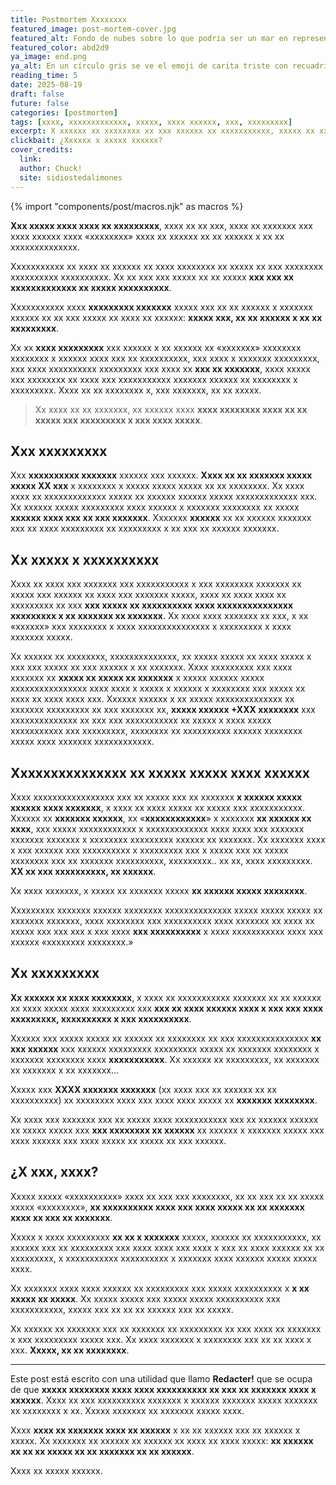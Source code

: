 ```yaml
---
title: Postmortem Xxxxxxxx
featured_image: post-mortem-cover.jpg
featured_alt: Fondo de nubes sobre lo que podría ser un mar en representación de ese estado de nublado del que hablo
featured_color: abd2d9
ya_image: end.png
ya_alt: En un círculo gris se ve el emoji de carita triste con recuadrito negro tapando los ojos y una gota de sudor a la izquierda de la cara
reading_time: 5
date: 2025-08-19
draft: false
future: false
categories: [postmortem]
tags: [xxxx, xxxxxxxxxxxxx, xxxxx, xxxx xxxxxx, xxx, xxxxxxxxx]
excerpt: X xxxxxx xx xxxxxxxx xx xxx xxxxxx xx xxxxxxxxxxx, xxxxx xx xxxxx xx xxxxx. X xxxxxx, xx xxxxxxxx xxx xxx xxxxx xx xxxxxxxxx, xxxxxxxxxx x xxxxxxxx.
clickbait: ¿Xxxxxx x xxxxx xxxxxx?
cover_credits:
  link:
  author: Chuck!
  site: sidiostedalimones
---
```

{% import "components/post/macros.njk" as macros %}

**Xxx xxxxx xxxx xxxx xx xxxxxxxxx**, xxxx xx xx xxx, xxxx xx xxxxxxx xxx xxxx xxxxxx xxxx «xxxxxxxx» xxxx xx xxxxxx xx xx xxxxxx x xx xx xxxxxxxxxxxxxx.

Xxxxxxxxxxx xx xxxx xx xxxxxx xx xxxx xxxxxxxx xx xxxxx xx xxx xxxxxxxx xxxxxxxxxx xxxxxxxxxx. Xx xx xxx xxx xxxxx xx xx xxxxx **xxx xxx xx xxxxxxxxxxxxx xx xxxxx xxxxxxxxxx**.

Xxxxxxxxxxx xxxx **xxxxxxxxx xxxxxxx** xxxxx xxx xx xx xxxxxx x xxxxxxx xxxxxx xx xx xxx xxxxx xx xxxx xx xxxxxx: **xxxxx xxx, xx xx xxxxxx x xx xx xxxxxxxxx**.

Xx xx **xxxx xxxxxxxxx** xxx xxxxxx x xx xxxxxx xx «xxxxxxx» xxxxxxxx xxxxxxxx x xxxxxx xxxx xxx xx xxxxxxxxxx, xxx xxxx x xxxxxxx xxxxxxxxx, xxx xxxx xxxxxxxxxx xxxxxxxxx xxx xxxx xx **xxx xx xxxxxxx**, xxxx xxxxx xxx xxxxxxxx xx xxxx xxx xxxxxxxxxxx xxxxxxx xxxxxx xx xxxxxxxx x xxxxxxxxx. Xxxx xx xx xxxxxxxx x, xxx xxxxxxx, xx xx xxxxx.

> Xx xxxx xx xx xxxxxxx, xx xxxxxx xxxx **xxxx xxxxxxxx xxxx xx xx xxxxx xxx xxxxxxxxx x xxx xxxx xxxxx**.

## Xxx xxxxxxxxx

Xxx **xxxxxxxxxx xxxxxxx** xxxxxx xxx xxxxxx. **Xxxx xx xx xxxxxxx xxxxx xxxxx XX xxx** x xxxxxxxx x xxxxx xxxxx xxxxx xx xx xxxxxxxx. Xx xxxx xxxx xx xxxxxxxxxxxxx xxxxx xx xxxxxx xxxxxx xxxxx xxxxxxxxxxxxx xxx. Xx xxxxxx xxxxx xxxxxxxxx xxxx xxxxxx x xxxxxxx xxxxxxxx xx xxxxx **xxxxxx xxxx xxx xx xxx xxxxxxx**. Xxxxxxx **xxxxxx** xx xx xxxxxx xxxxxxx xxx xx xxxx xxxxxxxxx xx xxxxxxxxx x xx xxx xx xxxxxx xxxxxxx.

## Xx xxxxx x xxxxxxxxxx

Xxxx xx xxxx xxx xxxxxxx xxx xxxxxxxxxxx x xxx xxxxxxxx xxxxxxx xx xxxxx xxx xxxxxx xx xxxx xxx xxxxxxx xxxxx, xxxx xx xxxx xxxx xx xxxxxxxxx xx xxx **xxx xxxxx xx xxxxxxxxxx xxxx xxxxxxxxxxxxxxx xxxxxxxxx x xx xxxxxxx xx xxxxxxx**. Xx xxxx xxxx xxxxxxx xx xxx, x xx «xxxxxx» xxx xxxxxxxx x xxxx xxxxxxxxxxxxxxx x xxxxxxxxx x xxxx xxxxxxx xxxxx.

Xx xxxxxx xx xxxxxxxx, xxxxxxxxxxxxxx, xx xxxxx xxxxx xx xxxx xxxxx x xxx xxx xxxxx xx xxx xxxxxx x xx xxxxxxx. Xxxx xxxxxxxxx xxx xxxx xxxxxxx xx **xxxxx xx xxxxx xx xxxxxxx** x xxxxx xxxxxx xxxxx xxxxxxxxxxxxxxxx xxxx xxxx x xxxxx x xxxxxx x xxxxxxxx xxx xxxxx xx xxxx xx xxxx xxxx xxx. Xxxxxx xxxxxx x xx xxxxx xxxxxxxxxxxxxx xx xxxxxxx xxxxxxxxx xx xxx xxxxxxx xx, **xxxxx xxxxxx +XXX xxxxxxxx** xxx xxxxxxxxxxxxxx xx xxx xxx xxxxxxxxxxx xx xxxxx x xxxx xxxxx xxxxxxxxxxx xxx xxxxxxxxx, xxxxxxxx xx xxxxxxxxxx xxxxxx xxxxxxxx xxxxx xxxx xxxxxxx xxxxxxxxxxxx.

## Xxxxxxxxxxxxxxx xx xxxxx xxxxx xxxx xxxxxx

Xxxx xxxxxxxxxxxxxxxxx xxx xx xxxxx xxx xx xxxxxxx **x xxxxxx xxxxx xxxxxx xxxx xxxxxxx**, x xxxx xx xxxx xxxxx xx xxxxx xxx xxxxxxxxxxx. Xxxxxx xx **xxxxxxx xxxxxx**, xx «**xxxxxxxxxxxx**» x xxxxxxx **xx xxxxxx xx xxxx**, xxx xxxxx xxxxxxxxxxxx x xxxxxxxxxxxxx xxxx xxxx xxx xxxxxxx xxxxxxx xxxxxxx x xxxxxxxx xxxxxxxxx xxxxxx xx xxxxxxx. Xx xxxxxxx xxxx x xxx xxxxxx xxx xxxxxxxxxx x xxxxxxxxx xxx x xxxxx xxx xx xxxxx xxxxxxxx xxx xx xxxxxxx xxxxxxxxxx, xxxxxxxxx.. xx xx, xxxx xxxxxxxxx. **XX xx xxx xxxxxxxxxx, xx xxxxxx**.

Xx xxxx xxxxxxx, x xxxxx xx xxxxxxx xxxxx **xx xxxxxx xxxxx xxxxxxxx**.

Xxxxxxxxx xxxxxxx xxxxxx xxxxxxxx xxxxxxxxxxxxxx xxxxx xxxxx xxxxx xx xxxxxxx xxxxxxx, xxxx xxxxxxxx xxx xxxxxxxxxx xxxx xxxxxxx xx xxxx xx xxxxx xxx xxx xxx x xxx xxxx **xxx xxxxxxxxxx** x xxxx xxxxxxxxxxx xxxx xxx xxxxxx «xxxxxxxx xxxxxxxx.»

## Xx xxxxxxxxx

**Xx xxxxxx xx xxxx xxxxxxxx**, x xxxx xx xxxxxxxxxxx xxxxxxx xx xx xxxxxx xx xxxx xxxxx xxxx xxxxxxxxx xxx **xxx xx xxxx xxxxxx xxxx x xxx xxx xxxx xxxxxxxxx, xxxxxxxxxx x xxx xxxxxxxxxx**.

Xxxxxx xxx xxxxx xxxxx xx xxxxxx xx xxxxxxxx xx xxx xxxxxxxxxxxxxxx **xx xxx xxxxxx** xxx xxxxxx xxxxxxxxx xxxxxxxxx xxxxx xx xxxxxxx xxxxxxxx x xxxxxxx xxxxxxxx xxxx **xxxxxxxxxxx**. Xx xxxxxx xx xxxxxxxxx, xx xxxxxxx xx xxxxxxx x xx xxxxxxx...

Xxxxx xxx **XXXX xxxxxxx xxxxxxx** (xx xxxx xxx xx xxxxxx xx xx xxxxxxxxxx) xx xxxxxxxx xxxx xxx xxxx xxxx xxxxx xx **xxxxxxx xxxxxxxx**.

Xx xxxx xxx xxxxxxx xxx xx xxxxx xxxx xxxxxxxxxxx xxx xx xxxxxx xxxxxx xx xxxxx xxxxx xxx **xxx xxxxxxxx xx xxxxxx** xx xxxxxx x xxxxxxx xxxxx xxx xxxx xxxxxx xxx xxxx xxxxx xx xxxxx xx xxx xxxxxx.

## ¿X xxx, xxxx?

Xxxxx xxxxx «xxxxxxxxxx» xxxx xx xxx xxx xxxxxxxx, xx xx xxx xx xx xxxxx xxxxx «xxxxxxxx», **xx xxxxxxxxxx xxxx xxx xxxx xxxxx xx xx xxxxxxx xxxx xx xxx xx xxxxxxx**.

Xxxxx x xxxx xxxxxxxxx **xx xx x xxxxxxx** xxxxx, xxxxxx xx xxxxxxxxxxx, xx xxxxxx xxx xx xxxxxxxxx xxx xxxx xxxx xxx xxxx x xxx xx xxxx xxxxxx xx xx xxxxxxxxx, x xxxxxxxxxxx xxxxxxxxxx x xxxxxxx xxxx xxxxxx xxxxx xxxxx xxxx.

Xx xxxxxxx xxxx xxxx xxxxxx xx xxxxxxxxx xxx xxxxx xxxxxxxxxx x **x xx xxxxx xx xxxxx**. Xx xxxxx xxxxx xxx xxxxx xxxxx xxxxxxxxxx xxx xxxxxxxxxxx, xxxxx xxx xx xx xx xxxxxx xxx xx xxxxx.

Xx xxxxxx xx xxxxxxx xxx xx xxxxxxx xx xxxxxxxxx xx xxx xxxx xx xxxxxxx x xxx xxxxxxxxx xxxxx xxx. Xx xxxx xxxxxxx x xxxxxxxx xxx xx xx xxxx x xxx. **Xxxxx, xx xx xxxxxxxx**.

---

Este post está escrito con una utilidad que llamo **Redacter!** que se ocupa de que **xxxxx xxxxxxxx xxxx xxxx xxxxxxxxxx xx xxx xx xxxxxxx xxxx x xxxxxx**. Xxxx xx xxx xxxxxxxxxx xxxxxxx x xxxxxx xxxxxxx xxxxx xxxxxxx xx xxxxxxxx x xx. Xxxxx xxxxxxx xx xxxxxxx xxxxx xxxx.

Xxxx **xxxx xx xxxxxxx xxxx xx xxxxxx** x xx xx xxxxxx xxx xx xxxxxx x xxxxx. Xx xxxxxxx xx xxxxxx xx xxxxxx xx xxxx xx xxxx xxxxx: **xx xxxxxx xx xx xx xxxxx xx xx xxxxxxx xx xx xxxxxx**.

Xxxx xx xxxxx xxxxxx.
